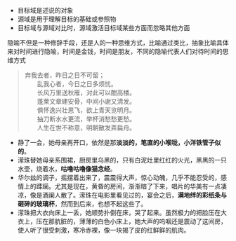 * 目标域是述说的对象
* 源域是用于理解目标的基础或参照物
* 目标域与源域对比时，源域激活目标域某些方面而忽略其他方面


隐喻不但是一种修辞手段，还是人的一种思维方式，比喻通过类比，抽象比喻具体来对时间进行隐喻，时间是金钱，时间是朋友，不同的隐喻代表人们对待时间的思维方式



> 弃我去者，昨日之日不可留；  
　　乱我心者，今日之日多烦忧。  
　　长风万里送秋雁，对此可以酣高楼。  
　　蓬莱文章建安骨，中间小谢又清发。  
　　俱怀逸兴壮思飞，欲上青天览明月。  
　　抽刀断水水更流，举杯消愁愁更愁。  
　　人生在世不称意，明朝散发弄扁舟。  
>

* 静了一会，她母亲再开口，依然是那**淡淡的，笔直的小喉咙，小洋铁管子似的**。
* 潆珠替她母亲系围裙，厨房里乌黑的，只有白泥灶里红红的火光，黑黑的一只水壶，烧着水，**咕噜咕噜像猫念经**。
* 华尔兹的调子，摇摆着出来了，震震得大声，惊心动魄，几乎不能忍受的，感情上的蹂躏。尤其是现在，黄昏的房间，渐渐暗了下来，唱片的华美有一点凄凉，像是酒阑人散了。潆珠在电影里看见过的，宴会之后，**满地绊的彩纸条与砸碎的玻璃杯**，然而到后来，也想不起这些了。
* 潆珠把大衣向床上一丢，她顺势扑倒在床，哭了起来。虽然极力的把脸压在大衣上，压在那肮脏的，薄薄的白色小床上，她大声的呜咽还是震动了这间房，使人听了很受刺激，寒冷赤裸，像一块揭了皮的红鲜鲜的肌肉。